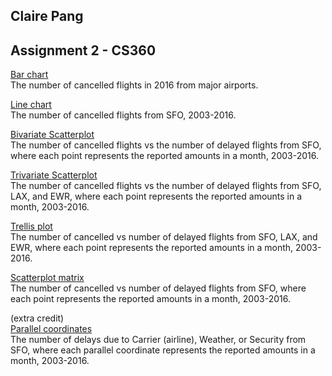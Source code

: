 ## Claire Pang
## Assignment 2 - CS360

[Bar chart](https://bl.ocks.org/cpang4/bc01e429efb6d6933c82d2595735250d)   
The number of cancelled flights in 2016 from major airports.

[Line chart](https://bl.ocks.org/cpang4/14098b349851b92eb652396c33983d3c)   
The number of cancelled flights from SFO, 2003-2016.

[Bivariate Scatterplot](https://bl.ocks.org/cpang4/bbaba616f9c12fccb49edf59d56d9735)   
The number of cancelled flights vs the number of delayed flights from SFO, where each point represents the reported amounts in a month, 2003-2016.

[Trivariate Scatterplot](https://bl.ocks.org/cpang4/9a5bbe7b36a9b07231fd64ccda065163)   
The number of cancelled flights vs the number of delayed flights from SFO, LAX, and EWR, where each point represents the reported amounts in a month, 2003-2016.

[Trellis plot](https://bl.ocks.org/cpang4/bec7eb83c06b7778d94e6e38fbf30e75)   
The number of cancelled vs number of delayed flights from SFO, LAX, and EWR, where each point represents the reported amounts in a month, 2003-2016.

[Scatterplot matrix](https://bl.ocks.org/cpang4/bd18da802d799164304314b4625ca248)   
The number of cancelled vs number of delayed flights from SFO, where each point represents the reported amounts in a month, 2003-2016.

(extra credit)   
[Parallel coordinates](https://bl.ocks.org/cpang4/f808b536ff634d1c44c53d79729544dc)   
The number of delays due to Carrier (airline), Weather, or Security from SFO, where each parallel coordinate represents the reported amounts in a month, 2003-2016.

